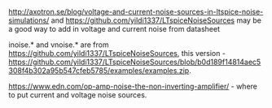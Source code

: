 http://axotron.se/blog/voltage-and-current-noise-sources-in-ltspice-noise-simulations/ and https://github.com/yildi1337/LTspiceNoiseSources may be a good way to add in voltage and current noise from datasheet

inoise.* and vnoise.* are from https://github.com/yildi1337/LTspiceNoiseSources, this version - https://github.com/yildi1337/LTspiceNoiseSources/blob/b0d189f14814aec5308f4b302a95b547cfeb5785/examples/examples.zip.

https://www.edn.com/op-amp-noise-the-non-inverting-amplifier/ - where to put current and voltage noise sources.